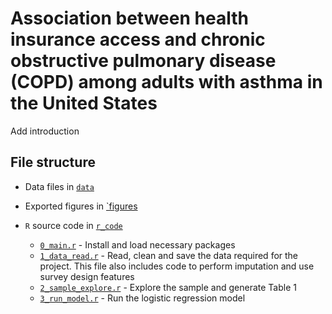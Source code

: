 # Association between health insurance access and chronic obstructive pulmonary disease (COPD) among adults with asthma in the United States
 
Add introduction


## File structure

- Data files in [`data`](data)

- Exported figures in [`figures](figures)

- `R` source code in [`r_code`](r_code)  
    - [`0_main.r`](r_code/0_main.r) - Install and load necessary packages  
    - [`1_data_read.r`](r_code/1_data_read.r) - Read, clean and save the data required for the project. This file also includes code to perform imputation and use survey design features
    - [`2_sample_explore.r`](r_code/2_sample_explore.r) - Explore the sample and generate Table 1
    - [`3_run_model.r`](r_code/3_run_model.r) - Run the logistic regression model
    